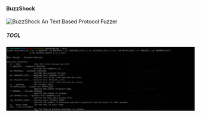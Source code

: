 #### BuzzShock
![BuzzShock](https://static.wikia.nocookie.net/b-ua/images/1/12/Buzzshock.png)
An Text Based Protocol Fuzzer

##### TOOL

![helper](https://github.com/blessingcharles/BuzzShock/blob/main/docs/images/helper.png)


